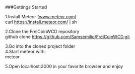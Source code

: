 ###Gettings Started

1.Install Meteor (www.meteor.com)  
curl https://install.meteor.com/ | sh  

2.Clone the FreiCoinWCD repository  
github clone https://github.com/Samsemilio/FreiCoinWCD.git  

3.Go into the cloned project folder   
4.Start meteor with:  
meteor  

5.Open localhost:3000 in your favorite browser and enjoy